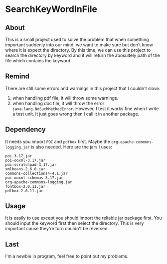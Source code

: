 ﻿# SearchKeyWordInFile

## About
This is a small project used to solve the problem that when something important suddenly into our mind, we want to make sure but don't know where it is expect the directory. By this time, we can use this project to search the directory by keyword and it will return the abosultely path of the file which contains the keyword.

## Remind
There are still some errors and warnings in this project that I couldn't slove.
1. when handling pdf file, it will throw some warnings.
2. when handling doc file, it will throw the error `java.lang.NoSuchMethodError`. However, I test it works fine when I write a test unit. It just goes wrong then I call it in another package.

## Dependency
It needs you import `POI` and `pdfbox` first.
Maybe the `org-apache-commons-logging.jar` is also needed.
Here are the jars I uses:
```
poi-3.17.jar
poi-ooxml-3.17.jar
poi-scratchpad-3.17.jar
xmlbeans-2.6.0.jar
commons-collections4-4.1.jar
poi-ooxml-schemas-3.17.jar
org-apache-commons-logging.jar
fontbox-2.0.11.jar
pdfbox-2.0.11.jar
```

## Usage
It is easily to use except you should import the reliable jar package first.
You should input the keyword first then select the directory. This is very important cause they're turn couldn't be reversed.

## Last
I'm a newbie in program, feel free to point out my problems.